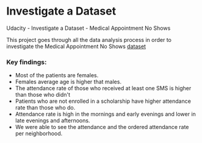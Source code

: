 # Investigate a Dataset
Udacity - Investigate a Dataset - Medical Appointment No Shows

This project goes through all the data analysis process in order to investigate the Medical Appointment No Shows [dataset](https://www.kaggle.com/datasets/joniarroba/noshowappointments?datasetId=792&sortBy=voteCount)

### Key findings:

- Most of the patients are females.
- Females average age is higher that males.
- The attendance rate of those who received at least one SMS is higher than those who didn't
- Patients who are not enrolled in a scholarship have higher attendance rate than those who do.
- Attendance rate is high in the mornings and early evenings and lower in late evenings and afternoons.
- We were able to see the attendance and the ordered attendance rate per neighborhood.
